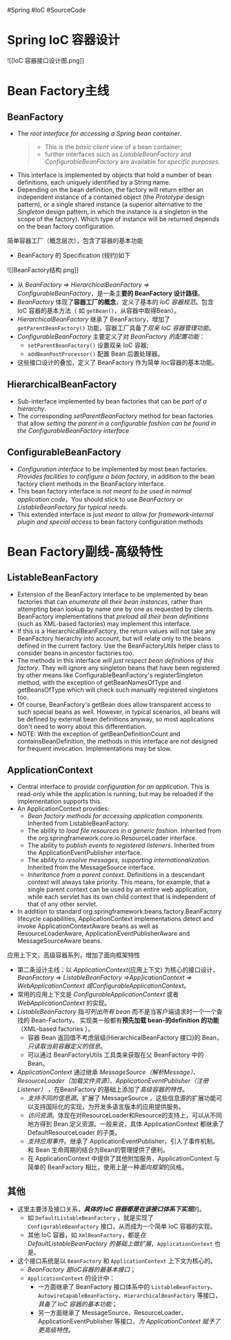 #Spring #IoC #SourceCode 
# Spring IoC 容器设计

![[IoC 容器接口设计图.png]]


# Bean Factory主线
## BeanFactory
- The *root interface for accessing a Spring bean container*. 
	> - This is the *basic client view* of a bean container; 
	> - further interfaces such as *ListableBeanFactory* and *ConfigurableBeanFactory* are available f*or specific purposes*.
- This interface is implemented by objects that hold a number of bean definitions, each uniquely identified by a String name. 
- Depending on the bean definition, the factory will return either an independent instance of a contained object (the *Prototype* design pattern), or a single shared instance (a superior alternative to the *Singleton* design pattern, in which the instance is a singleton in the scope of the factory). Which type of instance will be returned depends on the bean factory configuration.


简单容器工厂（概念层次），包含了容器的基本功能
- BeanFactory 的 Specification (规约)如下

![[BeanFactory结构.png]]
- 从 *BeanFactory => HierarchicalBeanFactory => ConfigurableBeanFactory*，是一条主**要的 BeanFactory 设计路径**。
- *BeanFactory* 体现了**容器工厂的概念**，定义了基本的 *IoC 容器规范*。包含 loC 容器的基本方法（ 如 `getBean()`，从容器中取得Bean）。
- *HierarchicalBeanFactory* 继承了 BeanFactory，增加了 `getParentBeanFactory()` 功能，容器工厂具备了*双亲 IoC 容器管理功能*。
- *ConfigurableBeanFactory* 主要定义了对 *BeanFactory 的配置功能*：
	- `setParentBeanFactory()` 设置双亲 IoC 容器;
	- `addBeanPostProcessor()` 配置 Bean 后置处理器。
- 这些接口设计的叠加，定义了 BeanFactory 作为简单 loc容器的基本功能。

## HierarchicalBeanFactory
- Sub-interface implemented by bean factories that can be *part of a hierarchy*.
- The corresponding *setParentBeanFactory* method for bean factories that allow *setting the parent in a configurable fashion can be found in the ConfigurableBeanFactory interface*

## ConfigurableBeanFactory
- *Configuration interface* to be implemented by most bean factories. *Provides facilities to configure a bean factory*, in addition to the bean factory client methods in the BeanFactory interface.
- This bean factory interface is *not meant to be used in normal application code*，You should stick to use *BeanFactory or ListableBeanFactory for typical needs*. 
- This extended interface is just *meant to allow for framework-internal plugin and special access* to bean factory configuration methods


# Bean Factory副线-高级特性
## ListableBeanFactory
- Extension of the BeanFactory interface to be implemented by bean factories that can *enumerate all their bean instances*, rather than attempting bean lookup by name one by one as requested by clients. BeanFactory implementations that *preload all their bean definitions* (such as XML-based factories) may implement this interface.
- If this is a HierarchicalBeanFactory, the return values will not take any BeanFactory hierarchy into account, but will relate only to the beans defined in the current factory. Use the BeanFactoryUtils helper class to consider beans in ancestor factories too.
- The methods in this interface *will just respect bean definitions of this factory*. They will ignore any singleton beans that have been registered by other means like ConfigurableBeanFactory's registerSingleton method, with the exception of getBeanNamesOfType and getBeansOfType which will check such manually registered singletons too. 
- Of course, BeanFactory's getBean does allow transparent access to such special beans as well. However, in typical scenarios, all beans will be defined by external bean definitions anyway, so most applications don't need to worry about this differentiation.
- NOTE: With the exception of getBeanDefinitionCount and containsBeanDefinition, the methods in this interface are not designed for frequent invocation. Implementations may be slow.

## ApplicationContext
- Central interface to *provide configuration for an application*. This is read-only while the application is running, but may be reloaded if the implementation supports this.
- An ApplicationContext provides:
	- *Bean factory methods for accessing application components*. Inherited from ListableBeanFactory.
	- The ability to *load file resources in a generic fashion*. Inherited from the org.springframework.core.io.ResourceLoader interface.
	- The ability to *publish events to registered listeners*. Inherited from the ApplicationEventPublisher interface.
	- The ability to *resolve messages, supporting internationalization*. Inherited from the MessageSource interface.
	- *Inheritance from a parent context*. Definitions in a descendant context will always take priority. This means, for example, that a single parent context can be used by an entire web application, while each servlet has its own child context that is independent of that of any other servlet.
- In addition to standard org.springframework.beans.factory.BeanFactory lifecycle capabilities, ApplicationContext implementations detect and invoke ApplicationContextAware beans as well as ResourceLoaderAware, ApplicationEventPublisherAware and MessageSourceAware beans.

应用上下文，高级容器系列，增加了面向框架特性
- 第二条设计主线：以 *ApplicationContext*(应用上下文) 为核心的接口设计，*BeanFactory => ListableBeanFactory =>App]icationContext => WebApplicationContext 或ConfigurableApplicationContext*。
- 常用的应用上下文是 *ConfigurableApplicationContext* 或者 *WebApplicationContext* 的实现。
- *ListableBeanFactory* 指*可列出所有 bean* 而不是当客户端请求时一个一个查找的 Bean-Factorty。 实现类一般都有**预先加载 bean-的definition 的功能**（XML-based factories ）。
	- 容器 Bean 返回值不考虑层级(HierarchicalBeanFactory 接口)的 Bean，*只读取当前容器定义的信息*。
	- 可以通过 BeanFactoryUtils 工具类来获取在父 BeanFactory 中的 Bean。
- *ApplicationContext* 通过继承 *MessageSource（解析Message）*、*ResourceLoader（加载文件资源）*、*ApplicationEventPublisher（注册 Listener）* ，在BeanFactory 的基础上添加了*高级容器的特性*。
	- *支持不同的信息源*。扩展了 MessageSource ，这些信息源的扩展功能可以支持国际化的实现，为开发多语言版本的应用提供服务。
	- *访问资源*。体现在对ResourceLoader和Resource的支持上，可以从不同地方得到 Bean 定义资源。一般来说，具体 AppIicationContext 都继承了 DefaultResourceLoader 的子类。
	- *支持应用事件*。继承了 ApplicationEventPublisher，引人了事件机制。和 Bean 生命周期的结合为Bean的管理提供了便利。
	- 在 ApplicationContext 中提供了其他附加服务，ApplicationContext 与简单的 BeanFactory 相比，使用上是一种*面向框架*的风格。

## 其他
- 这里主要涉及接口关系，***具体的 IoC 容器都是在该接口体系下实现***的。
	- 如 `DefaultListableBeanFactory` ，就是实现了 `ConfigurableBeanFactory` 接口，从而成为一个简单 IoC 容器的实现。
	- 其他 IoC 容器，如 `XmlBeanFactory`，都是*在 DefaultListableBeanFactory 的基础上做扩展*，`ApplicationContext` 也是。
- 这个接口系统是以 `BeanFactory` 和 `ApplicationContext` 上下文为核心的。
	- *BeanFactory 是IoC容器的最基本接口*；
	- `ApplicationContext` 的设计中：
		- 一方面继承了 BeanFactory 接口体系中的 `ListableBeanFactory`、`AutowireCapableBeanFactory`、`HierarchicalBeanFactory` 等接口，*具备了 IoC 容器的基本功能*；
		- 另一方面继承了 MessageSource、ResourceLoader、ApplicationEventPublisher 等接口，*为 ApplicationContext 赋予了更高级特性*。
